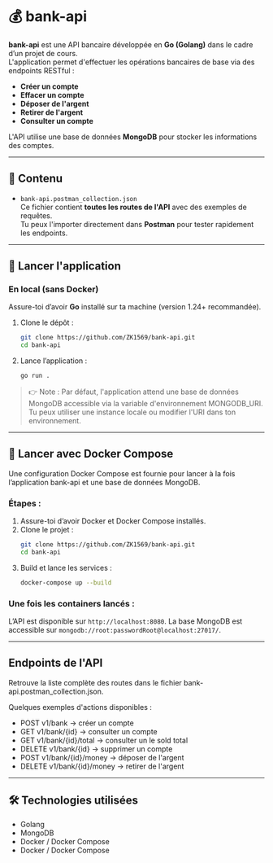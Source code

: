 # 💰 bank-api

**bank-api** est une API bancaire développée en **Go (Golang)** dans le cadre d’un projet de cours.  
L'application permet d'effectuer les opérations bancaires de base via des endpoints RESTful :

- **Créer un compte**
- **Effacer un compte**
- **Déposer de l'argent**
- **Retirer de l'argent**
- **Consulter un compte**

L'API utilise une base de données **MongoDB** pour stocker les informations des comptes.

---

## 📂 Contenu

- `bank-api.postman_collection.json`  
  Ce fichier contient **toutes les routes de l'API** avec des exemples de requêtes.  
  Tu peux l'importer directement dans **Postman** pour tester rapidement les endpoints.

---

## 🚀 Lancer l'application

### En local (sans Docker)

Assure-toi d’avoir **Go** installé sur ta machine (version 1.24+ recommandée).

1. Clone le dépôt :
   ```bash
   git clone https://github.com/ZK1569/bank-api.git
   cd bank-api
   ```
2. Lance l’application : 
    ```bash 
    go run .
    ```
> 👉 Note : Par défaut, l'application attend une base de données MongoDB accessible via la variable d'environnement MONGODB_URI.
Tu peux utiliser une instance locale ou modifier l'URI dans ton environnement.

--- 

## 🐳 Lancer avec Docker Compose
Une configuration Docker Compose est fournie pour lancer à la fois l’application bank-api et une base de données MongoDB.

### Étapes :
1. Assure-toi d’avoir Docker et Docker Compose installés.
2. Clone le projet :
    ```bash 
    git clone https://github.com/ZK1569/bank-api.git
    cd bank-api
    ```
3. Build et lance les services :
    ```bash
    docker-compose up --build 
    ```

### Une fois les containers lancés :
L’API est disponible sur `http://localhost:8080`.
La base MongoDB est accessible sur `mongodb://root:passwordRoot@localhost:27017/`.

--- 

## Endpoints de l'API

Retrouve la liste complète des routes dans le fichier bank-api.postman_collection.json.

Quelques exemples d'actions disponibles :
- POST v1/bank → créer un compte
- GET v1/bank/{id} → consulter un compte
- GET v1/bank/{id}/total → consulter un le sold total
- DELETE v1/bank/{id} → supprimer un compte
- POST v1/bank/{id}/money → déposer de l'argent
- DELETE v1/bank/{id}/money → retirer de l'argent

--- 

## 🛠️ Technologies utilisées
- Golang
- MongoDB
- Docker / Docker Compose
- Docker / Docker Compose

